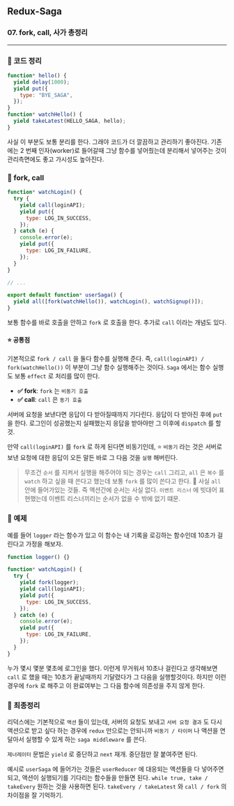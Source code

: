 ## Redux-Saga

### 07. fork, call, 사가 총정리

---

### 📌 코드 정리

```js
function* hello() {
  yield delay(1000);
  yield put({
    type: "BYE_SAGA",
  });
}
function* watchHello() {
  yield takeLatest(HELLO_SAGA, hello);
}
```

사실 이 부분도 보통 분리를 한다. 그래야 코드가 더 깔끔하고 관리하기 좋아진다. 기존에는 2 번째 인자(worker)로 들어갈때 그냥 함수를 넣어줬는데 분리해서 넣어주는 것이 관리측면에도 좋고 가시성도 높아진다.

### 📌 fork, call

```js
function* watchLogin() {
  try {
    yield call(loginAPI);
    yield put({
      type: LOG_IN_SUCCESS,
    });
  } catch (e) {
    console.error(e);
    yield put({
      type: LOG_IN_FAILURE,
    });
  }
}

// ...

export default function* userSaga() {
  yield all([fork(watchHello()), watchLogin(), watchSignup()]);
}
```

보통 함수를 바로 호출을 안하고 `fork` 로 호출을 한다. 추가로 `call` 이라는 개념도 있다.

#### ⭐️ 공통점

기본적으로 `fork / call` 을 둘다 함수를 실행해 준다. 즉, `call(loginAPI) / fork(watchHello())` 이 부분이 그냥 함수 실행해주는 것이다. `Saga` 에서는 함수 실행도 보통 `effect` 로 처리를 많이 한다.

- **✅ fork**: `fork` 는 `비동기 호출`
- **✅ call**: `call` 은 `동기 호출`

서버에 요청을 보낸다면 응답이 다 받아질때까지 기다린다. 응답이 다 받아진 후에 `put` 을 한다. 로그인이 성공했는지 실패했는지 응답을 받아야만 그 이후에 `dispatch` 를 할것.

만약 `call(loginAPI)` 를 `fork` 로 하게 된다면 비동기인데, ⭐️ `비동기` 라는 것은 서버로 보낸 요청에 대한 응답이 오든 말든 바로 그 다음 것을 `실행` 해버린다.

> 무조건 `순서` 를 지켜서 실행을 해주어야 되는 경우는 `call` 그리고, `all` 은 `복수` 를 `watch` 하고 싶을 때 쓴다고 했는데 보통 `fork` 를 많이 쓴다고 한다.
> 📍 사실 `all` 안에 들어가있는 것들. 즉 액션간에 순서는 사실 없다. `이벤트 리스너` 에 빗대어 표현했는데 이벤트 리스너끼리는 순서가 없을 수 밖에 없기 떄문.

### 📌 예제

예를 들어 `logger` 라는 함수가 있고 이 함수는 내 기록을 로깅하는 함수인데 10초가 걸린다고 가정을 해보자.

```js
function logger() {}

function* watchLogin() {
  try {
    yield fork(logger);
    yield call(loginAPI);
    yield put({
      type: LOG_IN_SUCCESS,
    });
  } catch (e) {
    console.error(e);
    yield put({
      type: LOG_IN_FAILURE,
    });
  }
}
```

누가 몇시 몇분 몇초에 로그인을 했다. 이런게 무거워서 10초나 걸린다고 생각해보면 `call` 로 했을 때는 10초가 끝날때까지 기달렸다가 그 다음을 실행할것이다.
하지만 이런 경우에 `fork` 로 해주고 이 완료여부는 그 다음 함수에 의존성을 주지 않게 한다.

### 📌 최종정리

리덕스에는 기본적으로 `액션` 들이 있는데, 서버의 요청도 보내고 `서버 요청 결과` 도 다시 액션으로 받고 싶다 하는 경우에 `redux` 만으로는 안되니까 `비동기 / 타이머` 나 액션을 연달아서 실행할 수 있게 하는 `saga middleware` 를 쓴다.

`제너레이터` 문법은 `yield` 로 중단하고 `next` 재개. 중단점만 잘 붙여주면 된다.

예시로 `userSaga` 에 들어가는 것들은 `userReducer` 에 대응되는 액션들을 다 넣어주면 되고, 액션이 실행되기를 기다리는 함수들을 만들면 된다. `while true, take / takeEvery` 원하는 것을 사용하면 된다. `takeEvery / takeLatest` 와 `call / fork` 의 차이점을 잘 기억하기.
